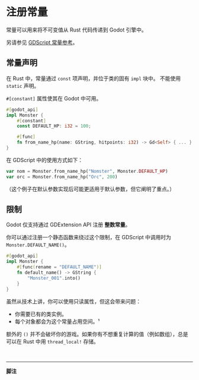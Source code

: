 <!--
  ~ Copyright (c) godot-rust; Bromeon and contributors.
  ~ This Source Code Form is subject to the terms of the Mozilla Public
  ~ License, v. 2.0. If a copy of the MPL was not distributed with this
  ~ file, You can obtain one at https://mozilla.org/MPL/2.0/.
-->

# 注册常量

常量可以用来将不可变值从 Rust 代码传递到 Godot 引擎中。

另请参见 [GDScript 常量参考][godot-gdscript-constants]。


## 常量声明

在 Rust 中，常量通过 `const` 项声明，并位于类的固有 `impl` 块中。
不能使用 `static` 声明。

`#[constant]` 属性使其在 Godot 中可用。


```rust
#[godot_api]
impl Monster {
    #[constant]
    const DEFAULT_HP: i32 = 100;

    #[func]
    fn from_name_hp(name: GString, hitpoints: i32) -> Gd<Self> { ... }
}
```

在 GDScript 中的使用方式如下：

```php
var nom = Monster.from_name_hp("Nomster", Monster.DEFAULT_HP)
var orc = Monster.from_name_hp("Orc", 200)
```

（这个例子在默认参数实现后可能更适用于默认参数，但它阐明了重点。）


## 限制

Godot 仅支持通过 GDExtension API 注册 **整数常量**。

你可以通过注册一个静态函数来绕过这个限制，在 GDScript 中调用时为 `Monster.DEFAULT_NAME()`。

```rust
#[godot_api]
impl Monster {
    #[func(rename = "DEFAULT_NAME")]
    fn default_name() -> GString {
        "Monster_001".into()
    }
}
```

虽然从技术上讲，你可以使用只读属性，但这会带来问题：

- 你需要已有的类实例。
- 每个对象都会为这个常量占用空间。¹

额外的 `()` 并不会破坏你的游戏。如果你有不想重复计算的值（例如数组），总是可以在 Rust 中用 `thread_local!` 存储。


[godot-gdscript-constants]: https://docs.godotengine.org/en/stable/tutorials/scripting/gdscript/gdscript_basics.html#constants
[issue-1151]: https://github.com/godot-rust/gdext/issues/1151

<br>

---

**脚注**

[^zst-properties]: 将来我们可能会有不占用空间的属性，参见 [#1151][issue-1151].
